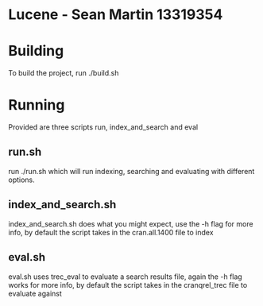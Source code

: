 # Lucene - Sean Martin 13319354

# Building
To build the project, run ./build.sh

# Running
Provided are three scripts run, index_and_search and eval

## run.sh
run ./run.sh which will run indexing, searching and evaluating with different options.

## index_and_search.sh
index_and_search.sh does what you might expect, use the -h flag for more info, by default the script takes in the cran.all.1400 file to index

## eval.sh
eval.sh uses trec_eval to evaluate a search results file, again the -h flag works for more info, by default the script takes in the cranqrel_trec file to evaluate against
